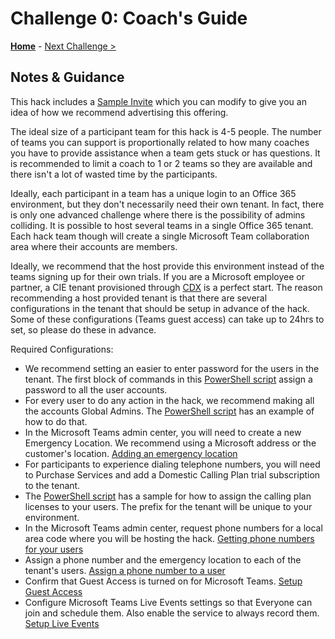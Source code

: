 # Challenge 0: Coach's Guide

**[Home](./readme.md)** - [Next Challenge >](./01-collaboration.md)

## Notes & Guidance
This hack includes a [Sample Invite](./Resources/SampleInvite.oft) which you can modify to give you an idea of how we recommend advertising this offering.

The ideal size of a participant team for this hack is 4-5 people. The number of teams you can support is proportionally related to how many coaches you have to provide assistance when a team gets stuck or has questions. It is recommended to limit a coach to 1 or 2 teams so they are available and there isn't a lot of wasted time by the participants.

Ideally, each participant in a team has a unique login to an Office 365 environment, but they don't necessarily need their own tenant. In fact, there is only one advanced challenge where there is the possibility of admins colliding. It is possible to host several teams in a single Office 365 tenant. Each hack team though will create a single Microsoft Team collaboration area where their accounts are members.

Ideally, we recommend that the host provide this environment instead of the teams signing up for their own trials. If you are a Microsoft employee or partner, a CIE tenant provisioned through [CDX](https://demos.microsoft.com) is a perfect start. The reason recommending a host provided tenant is that there are several configurations in the tenant that should be setup in advance of the hack. Some of these configurations (Teams guest access) can take up to 24hrs to set, so please do these in advance. 

Required Configurations:
- We recommend setting an easier to enter password for the users in the tenant. The first block of commands in this [PowerShell script](./Resources/MakeItReal.ps1) assign a password to all the user accounts.
- For every user to do any action in the hack, we recommend making all the accounts Global Admins. The [PowerShell script](./Resources/MakeItReal.ps1) has an example of how to do that.
- In the Microsoft Teams admin center, you will need to create a new Emergency Location. We recommend using a Microsoft address or the customer's location. [Adding an emergency location](https://docs.microsoft.com/en-us/MicrosoftTeams/add-change-remove-emergency-location-organization)
- For participants to experience dialing telephone numbers, you will need to Purchase Services and add a Domestic Calling Plan trial subscription to the tenant.
- The [PowerShell script](./Resources/MakeItReal.ps1) has a sample for how to assign the calling plan licenses to your users. The prefix for the tenant will be unique to your environment.
- In the Microsoft Teams admin center, request phone numbers for a local area code where you will be hosting the hack. [Getting phone numbers for your users](https://docs.microsoft.com/en-us/microsoftteams/getting-phone-numbers-for-your-users)
- Assign a phone number and the emergency location to each of the tenant's users. [Assign a phone number to a user](https://docs.microsoft.com/en-us/microsoftteams/assign-change-or-remove-a-phone-number-for-a-user)
- Confirm that Guest Access is turned on for Microsoft Teams. [Setup Guest Access](https://docs.microsoft.com/en-us/microsoftteams/set-up-guests)
- Configure Microsoft Teams Live Events settings so that Everyone can join and schedule them. Also enable the service to always record them. [Setup Live Events](https://docs.microsoft.com/en-us/microsoftteams/teams-live-events/set-up-for-teams-live-events)
